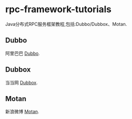 # rpc-framework-tutorials
Java分布式RPC服务框架教程,包括:Dubbo/Dubbox、Motan.

## Dubbo
阿里巴巴 [Dubbo](https://github.com/alibaba/dubbo).

## Dubbox
当当网 [Dubbox](https://github.com/dangdangdotcom/dubbox).

## Motan
新浪微博 [Motan](https://github.com/weibocom/motan).
